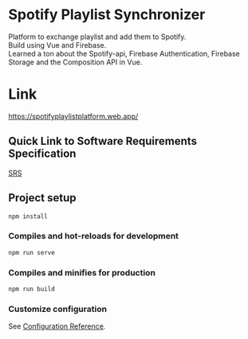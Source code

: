 # Spotify Playlist Synchronizer
Platform to exchange playlist and add them to Spotify. <br>
Build using Vue and Firebase.<br>
Learned a ton about the Spotify-api, Firebase Authentication, Firebase Storage and the Composition API in Vue.
# Link
https://spotifyplaylistplatform.web.app/

## Quick Link to Software Requirements Specification
[SRS](SpotifyPlaylistSync_Software_Requirements_Specification.pdf)

## Project setup
```
npm install
```

### Compiles and hot-reloads for development
```
npm run serve
```

### Compiles and minifies for production
```
npm run build
```

### Customize configuration
See [Configuration Reference](https://cli.vuejs.org/config/).
